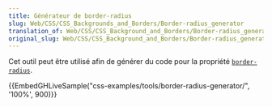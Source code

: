 ```yaml
---
title: Générateur de border-radius
slug: Web/CSS/CSS_Backgrounds_and_Borders/Border-radius_generator
translation_of: Web/CSS/CSS_Background_and_Borders/Border-radius_generator
original_slug: Web/CSS/CSS_Background_and_Borders/Border-radius_generator
---
```

Cet outil peut être utilisé afin de générer du code pour la propriété [`border-radius`](/fr/docs/Web/CSS/border-radius).

{{EmbedGHLiveSample("css-examples/tools/border-radius-generator/", '100%', 900)}}